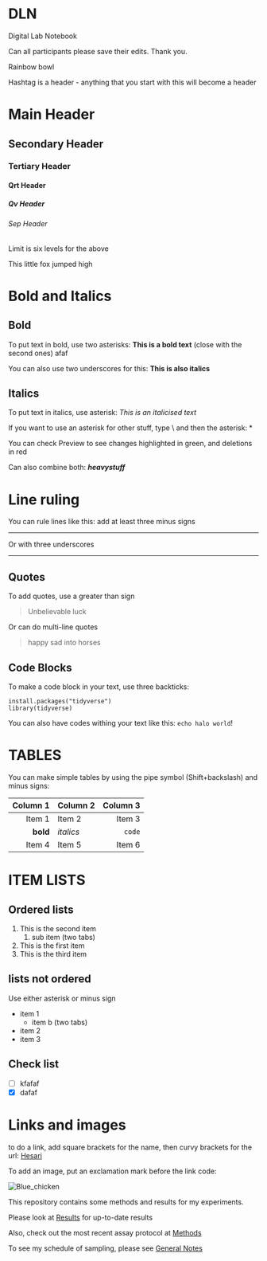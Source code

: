 # DLN
Digital Lab Notebook

Can all participants please save their edits. Thank you.

Rainbow bowl

Hashtag is a header - anything that you start with this will become a header

# Main Header

## Secondary Header

### Tertiary Header

#### Qrt Header

##### Qv Header

###### Sep Header

Limit is six levels for the above

This little fox jumped high

# Bold and Italics

## Bold
To put text in bold, use two asterisks: **This is a bold text** (close with the second ones) afaf

You can also use two underscores for this: __This is also italics__

## Italics
To put text in italics, use asterisk: *This is an italicised text*

If you want to use an asterisk for other stuff, type \ and then the asterisk: \*

You can check Preview to see changes highlighted in green, and deletions in red

Can also combine both: **_heavystuff_**

# Line ruling #
You can rule lines like this: add at least three minus signs

----

Or with three underscores

____ 

## Quotes

To add quotes, use a greater than sign
> Unbelievable luck

Or can do multi-line quotes
>happy
> sad
> into
> horses

## Code Blocks

To make a code block in your text, use three backticks:
```
install.packages("tidyverse")
library(tidyverse)
```

You can also have codes withing your text like this: `echo halo world`!

# TABLES

You can make simple tables by using the pipe symbol (Shift+backslash) and minus signs:

|Column 1|Column 2|Column 3|
|-------:|:-------|-------:|
|Item 1|Item 2|Item 3|
|**bold**|*italics*|`code`|
|Item 4|Item 5|Item 6||


# ITEM LISTS

## Ordered lists

1. This is the second item
    1. sub item (two tabs)
2. This is the first item
3. This is the third item

## lists not ordered
Use either asterisk or minus sign
* item 1
    * item b (two tabs)
* item 2
* item 3

## Check list
- [ ] kfafaf
- [x] dafaf

# Links and images
to do a link, add square brackets for the name, then curvy brackets for the url: [Hesari](http://www.hs.fi)

To add an image, put an exclamation mark before the link code: 

![Blue_chicken](http://www.tiritirimatangi.org.nz/images/Birds/Takahe.jpg)

This repository contains some methods and results for my experiments. 

Please look at [Results](/results/) for up-to-date results

Also, check out the most recent assay protocol at [Methods](/methods/) 

To see my schedule of sampling, please see [General Notes](/General_notes)
